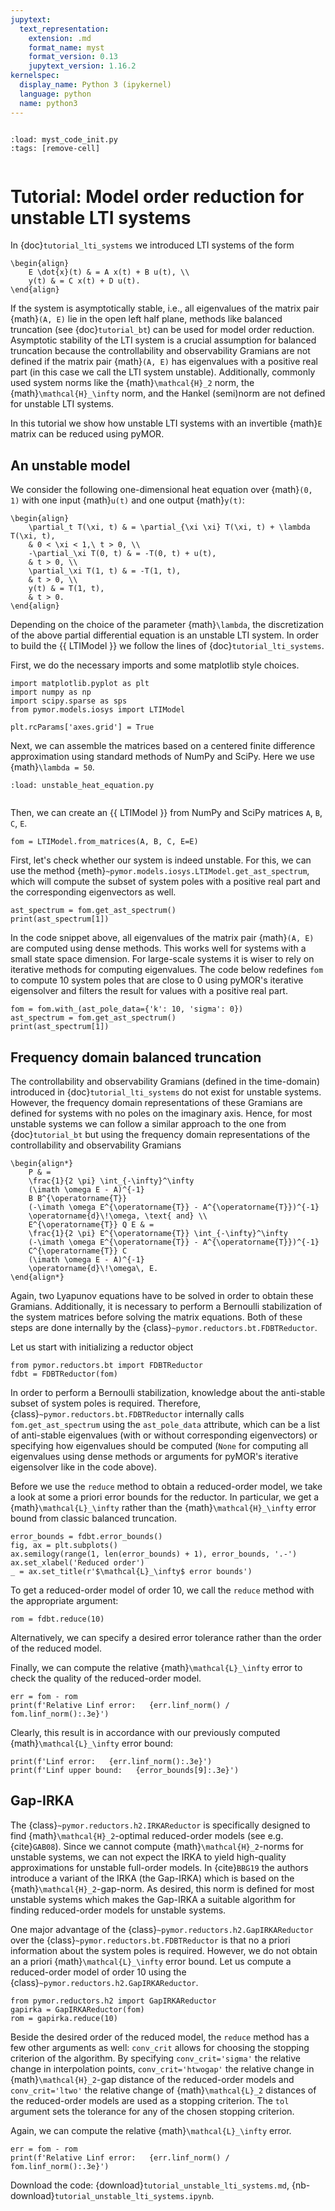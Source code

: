 ```yaml
---
jupytext:
  text_representation:
    extension: .md
    format_name: myst
    format_version: 0.13
    jupytext_version: 1.16.2
kernelspec:
  display_name: Python 3 (ipykernel)
  language: python
  name: python3
---
```


```{try_on_binder}
```

```{code-cell} ipython3
:load: myst_code_init.py
:tags: [remove-cell]


```

# Tutorial: Model order reduction for unstable LTI systems

In {doc}`tutorial_lti_systems` we introduced LTI systems of the form

```{math}
\begin{align}
    E \dot{x}(t) & = A x(t) + B u(t), \\
    y(t) & = C x(t) + D u(t).
\end{align}
```

If the system is asymptotically stable, i.e., all eigenvalues of the
matrix pair {math}`(A, E)` lie in the open left half plane, methods like
balanced truncation (see {doc}`tutorial_bt`) can be used for model
order reduction. Asymptotic stability of the LTI system is a crucial
assumption for balanced truncation because the controllability and
observability Gramians are not defined if the matrix pair {math}`(A, E)` has
eigenvalues with a positive real part (in this case we call the LTI system
unstable). Additionally, commonly used system norms like the
{math}`\mathcal{H}_2` norm, the {math}`\mathcal{H}_\infty` norm, and
the Hankel (semi)norm are not defined for unstable LTI systems.

In this tutorial we show how unstable LTI systems with an invertible
{math}`E` matrix can be reduced using pyMOR.

## An unstable model

We consider the following one-dimensional heat equation over {math}`(0, 1)` with
one input {math}`u(t)` and one output {math}`y(t)`:

```{math}
\begin{align}
    \partial_t T(\xi, t) & = \partial_{\xi \xi} T(\xi, t) + \lambda T(\xi, t),
    & 0 < \xi < 1,\ t > 0, \\
    -\partial_\xi T(0, t) & = -T(0, t) + u(t),
    & t > 0, \\
    \partial_\xi T(1, t) & = -T(1, t),
    & t > 0, \\
    y(t) & = T(1, t),
    & t > 0.
\end{align}
```

Depending on the choice of the parameter {math}`\lambda`, the discretization of
the above partial differential equation is an unstable LTI system. In order to
build the {{ LTIModel }} we follow the lines of {doc}`tutorial_lti_systems`.

First, we do the necessary imports and some matplotlib style choices.

```{code-cell} ipython3
import matplotlib.pyplot as plt
import numpy as np
import scipy.sparse as sps
from pymor.models.iosys import LTIModel

plt.rcParams['axes.grid'] = True
```

Next, we can assemble the matrices based on a centered finite difference
approximation using standard methods of NumPy and SciPy. Here we use
{math}`\lambda = 50`.

```{code-cell} ipython3
:load: unstable_heat_equation.py


```

Then, we can create an {{ LTIModel }} from NumPy and SciPy matrices `A`, `B`, `C`,
`E`.

```{code-cell} ipython3
fom = LTIModel.from_matrices(A, B, C, E=E)
```

First, let's check whether our system is indeed unstable. For this, we can use the
method {meth}`~pymor.models.iosys.LTIModel.get_ast_spectrum`, which will
compute the subset of system poles with a positive real part and the corresponding
eigenvectors as well.

```{code-cell} ipython3
ast_spectrum = fom.get_ast_spectrum()
print(ast_spectrum[1])
```

In the code snippet above, all eigenvalues of the matrix pair {math}`(A, E)` are
computed using dense methods. This works well for systems with a small state space
dimension. For large-scale systems it is wiser to rely on iterative methods for
computing eigenvalues. The code below redefines `fom` to compute 10 system poles
that are close to 0 using pyMOR's iterative eigensolver and filters the result
for values with a positive real part.

```{code-cell} ipython3
fom = fom.with_(ast_pole_data={'k': 10, 'sigma': 0})
ast_spectrum = fom.get_ast_spectrum()
print(ast_spectrum[1])
```

## Frequency domain balanced truncation

The controllability and observability Gramians (defined in the time-domain)
introduced in {doc}`tutorial_lti_systems` do not exist for unstable systems.
However, the frequency domain representations of these Gramians are defined for
systems with no poles on the imaginary axis. Hence, for most unstable systems we
can follow a similar approach to the one from {doc}`tutorial_bt` but using the
frequency domain representations of the controllability and observability Gramians

```{math}
\begin{align*}
    P & =
    \frac{1}{2 \pi} \int_{-\infty}^\infty
    (\imath \omega E - A)^{-1}
    B B^{\operatorname{T}}
    (-\imath \omega E^{\operatorname{T}} - A^{\operatorname{T}})^{-1}
    \operatorname{d}\!\omega, \text{ and} \\
    E^{\operatorname{T}} Q E & =
    \frac{1}{2 \pi} E^{\operatorname{T}} \int_{-\infty}^\infty
    (-\imath \omega E^{\operatorname{T}} - A^{\operatorname{T}})^{-1}
    C^{\operatorname{T}} C
    (\imath \omega E - A)^{-1}
    \operatorname{d}\!\omega\, E.
\end{align*}
```

Again, two Lyapunov equations have to be solved in order to obtain these Gramians.
Additionally, it is necessary to perform a Bernoulli stabilization of the system
matrices before solving the matrix equations. Both of these steps are done internally
by the {class}`~pymor.reductors.bt.FDBTReductor`.

Let us start with initializing a reductor object

```{code-cell} ipython3
from pymor.reductors.bt import FDBTReductor
fdbt = FDBTReductor(fom)
```

In order to perform a Bernoulli stabilization, knowledge about the anti-stable
subset of system poles is required. Therefore,
{class}`~pymor.reductors.bt.FDBTReductor` internally calls
`fom.get_ast_spectrum` using the `ast_pole_data` attribute, which can be a list
of anti-stable eigenvalues (with or without corresponding eigenvectors) or
specifying how eigenvalues should be computed (`None` for computing all
eigenvalues using dense methods or arguments for pyMOR's iterative eigensolver
like in the code above).

Before we use the `reduce` method to obtain a reduced-order model, we take a
look at some a priori error bounds for the reductor. In particular, we get a
{math}`\mathcal{L}_\infty` rather than the {math}`\mathcal{H}_\infty` error
bound from classic balanced truncation.

```{code-cell} ipython3
error_bounds = fdbt.error_bounds()
fig, ax = plt.subplots()
ax.semilogy(range(1, len(error_bounds) + 1), error_bounds, '.-')
ax.set_xlabel('Reduced order')
_ = ax.set_title(r'$\mathcal{L}_\infty$ error bounds')
```

To get a reduced-order model of order 10, we call the `reduce` method with the
appropriate argument:

```{code-cell} ipython3
rom = fdbt.reduce(10)
```

Alternatively, we can specify a desired error tolerance rather than the order
of the reduced model.

Finally, we can compute the relative {math}`\mathcal{L}_\infty` error to check
the quality of the reduced-order model.

```{code-cell} ipython3
err = fom - rom
print(f'Relative Linf error:   {err.linf_norm() / fom.linf_norm():.3e}')
```

Clearly, this result is in accordance with our previously computed
{math}`\mathcal{L}_\infty` error bound:

```{code-cell} ipython3
print(f'Linf error:   {err.linf_norm():.3e}')
print(f'Linf upper bound:   {error_bounds[9]:.3e}')
```

## Gap-IRKA

The {class}`~pymor.reductors.h2.IRKAReductor` is specifically designed to find
{math}`\mathcal{H}_2`-optimal reduced-order models (see e.g. {cite}`GAB08`).
Since we cannot compute {math}`\mathcal{H}_2`-norms for unstable systems,
we can not expect the IRKA to yield high-quality approximations for unstable
full-order models.
In {cite}`BBG19` the authors introduce a variant of the IRKA (the Gap-IRKA) which
is based on the {math}`\mathcal{H}_2`-gap-norm.
As desired, this norm is defined for most unstable systems which makes the
Gap-IRKA a suitable algorithm for finding reduced-order models for unstable systems.

One major advantage of the {class}`~pymor.reductors.h2.GapIRKAReductor` over the
{class}`~pymor.reductors.bt.FDBTReductor` is that
no a priori information about the system poles is required. However, we do not
obtain an a priori {math}`\mathcal{L}_\infty` error bound. Let us compute a
reduced-order model of order 10 using the {class}`~pymor.reductors.h2.GapIRKAReductor`.

```{code-cell} ipython3
from pymor.reductors.h2 import GapIRKAReductor
gapirka = GapIRKAReductor(fom)
rom = gapirka.reduce(10)
```

Beside the desired order of the reduced model, the `reduce` method has a few
other arguments as well: `conv_crit` allows for choosing the stopping criterion
of the algorithm. By specifying `conv_crit='sigma'` the relative change in
interpolation points, `conv_crit='htwogap'` the relative change in
{math}`\mathcal{H}_2`-gap distance of the reduced-order models and `conv_crit='ltwo'` the
relative change of {math}`\mathcal{L}_2` distances of the reduced-order models are
used as a stopping criterion. The `tol` argument sets the tolerance for
any of the chosen stopping criterion.

Again, we can compute the relative {math}`\mathcal{L}_\infty` error.

```{code-cell} ipython3
err = fom - rom
print(f'Relative Linf error:   {err.linf_norm() / fom.linf_norm():.3e}')
```

Download the code:
{download}`tutorial_unstable_lti_systems.md`,
{nb-download}`tutorial_unstable_lti_systems.ipynb`.
